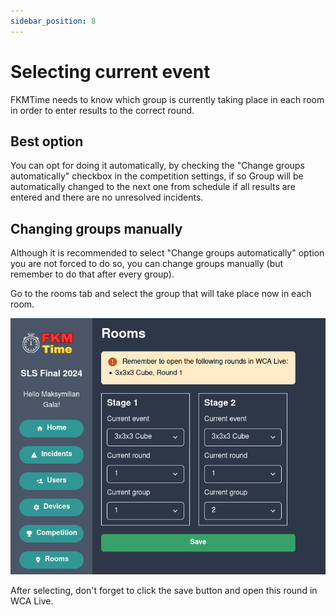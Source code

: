 ```yaml
---
sidebar_position: 8
---
```


# Selecting current event

FKMTime needs to know which group is currently taking place in each room in order to enter results to the correct round.

## Best option
You can opt for doing it automatically, by checking the "Change groups automatically" checkbox in the competition settings, if so Group will be automatically changed to the next one from schedule if all results are entered and there are no unresolved incidents.

## Changing groups manually
Although it is recommended to select "Change groups automatically" option you are not forced to do so, you can change groups manually (but remember to do that after every group).

Go to the rooms tab and select the group that will take place now in each room.

![img.png](../assets/selecting-groups.png)

After selecting, don't forget to click the save button and open this round in WCA Live.

